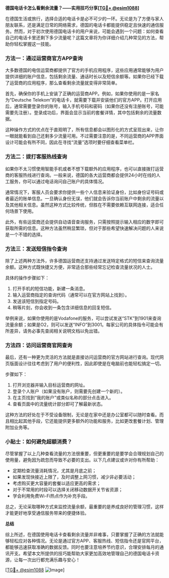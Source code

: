 **德国电话卡怎么看剩余流量？——实用技巧分享[[TG💪+ @esim1088](https://t.me/s/esim1088)]**

在德国生活或旅行，选择合适的电话卡是必不可少的一环。无论是为了方便与家人朋友联系，还是满足日常的网络需求，德国的电话卡都能提供稳定且快速的通信服务。然而，对于初次使用德国电话卡的用户来说，可能会遇到一个问题：如何查看自己的电话卡里还剩下多少流量呢？这篇文章将为你详细介绍几种常见的方法，帮助你轻松掌握这一技能。

### 方法一：通过运营商官方APP查询

大多数德国的电信运营商都提供了官方的手机应用程序，这些应用通常能够为用户提供详细的账户信息，包括剩余流量、通话时长以及短信余额等。如果你已经下载了运营商的应用程序，那么查看剩余流量就变得非常简单。

首先，确保你的手机上安装了正确的运营商APP。例如，如果你使用的是一家名为“Deutsche Telekom”的电话卡，就需要下载并安装他们的官方APP。打开应用后，通常需要登录你的账号，输入手机号码和密码（如果你还没有注册账号，可能需要先注册）。登录成功后，界面会显示当前的套餐详情，其中包括剩余的流量数据。

这种操作方式的优点在于直观明了，所有信息都会以图形化的方式呈现出来，让你一眼就能看到自己还剩多少流量可用。不过需要注意的是，不同运营商的APP界面设计可能会有所不同，因此在寻找“流量”选项时要仔细查看菜单栏。

### 方法二：拨打客服热线查询

如果你不太习惯使用智能手机或者不想下载额外的应用程序，也可以直接拨打运营商的客服热线进行查询。一般来说，德国的各大运营商都会提供24小时在线的人工服务，你可以通过电话询问自己账户的具体情况。

通常情况下，客服人员会要求你提供一些个人信息来验证身份，比如身份证号码或者最近的账单信息。一旦确认身份无误，他们就会告诉你当前账户中剩余的流量以及其他相关信息。虽然这种方式比较传统，但胜在不需要依赖互联网连接，适合任何场景下使用。

此外，有些运营商还会提供自动语音查询服务，只需按照提示输入相应的数字即可获取所需的信息。这种方法虽然稍显繁琐，但对于那些希望快速解决问题的人来说是一个不错的选择。

### 方法三：发送短信指令查询

除了上述两种方法外，许多德国运营商还支持通过发送特定格式的短信来查询流量余额。这种方式既快捷又方便，非常适合那些经常忘记检查流量状况的人士。

具体的操作步骤如下：
1. 打开手机的短信功能，新建一条消息。
2. 输入运营商指定的查询代码（通常可以在官方网站上找到）。
3. 发送该短信到指定号码。
4. 稍等片刻，你会收到一条包含详细信息的回复短信。

举例来说，如果你使用的是Vodafone的服务，可以尝试发送“STK”到1901来查询流量余额；如果是O2，则可以发送“INFO”到3001。每家公司的具体指令可能会有所差异，请务必事先查阅相关说明文档以免出错。

### 方法四：访问运营商官网查询

最后，还有一种更为灵活的方法就是直接访问运营商的官方网站进行查询。现代网页版面设计往往考虑到了用户的便利性，因此即使是在电脑前也能轻松搞定一切。

步骤如下：
1. 打开浏览器并输入目标运营商的网址。
2. 登录个人账户（如果没有账户，则需要先创建一个新的）。
3. 在主页找到“我的账户”或类似名称的部分点击进入。
4. 查看页面中的流量统计部分即可了解最新状态。

这种方法的好处在于不受设备限制，无论是在家中还是办公室都可以随时查看。而且相比起其他手段，它还能提供更多额外的功能和服务，比如更改套餐计划、管理附加业务等。

### 小贴士：如何避免超额消费？

尽管掌握了以上几种查看流量的方法很重要，但更重要的是要学会合理规划自己的使用量，避免因为疏忽而导致不必要的支出。以下几点建议或许对你有所帮助：

- 定期检查流量消耗情况，尤其是月底之前；
- 如果发现快接近上限了，及时调整上网习惯，减少非必要活动；
- 考虑购买更大容量的套餐以适应更高的需求；
- 对于不常用的时段可以选择关闭移动数据开关节省资源；
- 学会利用免费Wi-Fi热点作为补充手段。

总之，无论采取哪种方式来监控流量余额，最重要的是养成良好的管理习惯，这样才能更好地享受通信服务带来的便捷体验。

**总结**

综上所述，在德国使用电话卡查看剩余流量并非难事，只要掌握了正确的方法就能够轻松应对各种情况。无论是通过官方APP、客服热线、短信指令还是官网平台，都能够迅速获取准确的数据反馈。同时也要注意培养节约意识，合理安排每月的通讯开支。希望本文所提供的技巧能帮助大家更加高效地管理自己的德国电话卡资源，让每一次出行都充满乐趣与安心！

[[TG💪+ @esim1088](https://t.me/s/esim1088) ![Image](https://i.postimg.cc/4NQfJmqS/Snipaste-2025-05-13-00-14-12.png)]